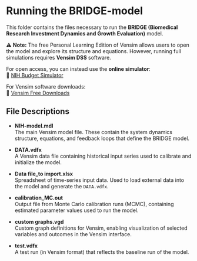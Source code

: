 # Running the BRIDGE-model

This folder contains the files necessary to run the **BRIDGE (Biomedical Research Investment Dynamics and Growth Evaluation)** model.  

⚠️ **Note:** The free Personal Learning Edition of Vensim allows users to open the model and explore its structure and equations. However, running full simulations requires **Vensim DSS** software.  

For open access, you can instead use the **online simulator**:  
🔗 [NIH Budget Simulator](https://mj-lab.mgh.harvard.edu/nih-budget-simulator/)  

For Vensim software downloads:  
🔗 [Vensim Free Downloads](https://vensim.com/free-downloads/)

## File Descriptions

- **NIH-model.mdl**  
  The main Vensim model file. These contain the system dynamics structure, equations, and feedback loops that define the BRIDGE model.  

- **DATA.vdfx**  
  A Vensim data file containing historical input series used to calibrate and initialize the model.  

- **Data file_to import.xlsx**  
  Spreadsheet of time-series input data. Used to load external data into the model and generate the `DATA.vdfx`.  

- **calibration_MC.out**  
  Output file from Monte Carlo calibration runs (MCMC), containing estimated parameter values used to run the model.  

- **custom graphs.vgd**  
  Custom graph definitions for Vensim, enabling visualization of selected variables and outcomes in the Vensim interface.  

- **test.vdfx**  
  A test run (in Vensim format) that reflects the baseline run of the model.  

